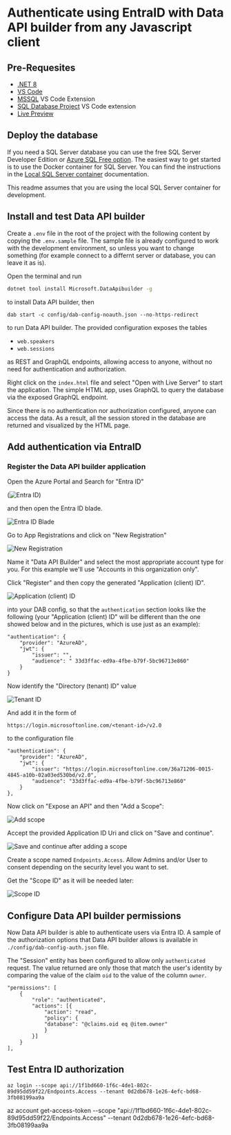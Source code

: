 # Authenticate using EntraID with Data API builder from any Javascript client

## Pre-Requesites

- [.NET 8](https://dotnet.microsoft.com/en-us/download/dotnet/8.0) 
- [VS Code](https://code.visualstudio.com/)
- [MSSQL](https://marketplace.visualstudio.com/items?itemName=ms-mssql.mssql) VS Code Extension
- [SQL Database Project](https://marketplace.visualstudio.com/items?itemName=ms-mssql.sql-database-projects-vscode) VS Code extension
- [Live Preview](https://marketplace.visualstudio.com/items?itemName=ms-vscode.live-server)

## Deploy the database

If you need a SQL Server database you can use the free SQL Server Developer Edition or [Azure SQL Free option](https://learn.microsoft.com/en-us/azure/azure-sql/database/free-offer?view=azuresql). 
The easiest way to get started is to use the Docker container for SQL Server. You can find the instructions in the [Local SQL Server container](https://learn.microsoft.com/en-us/sql/tools/visual-studio-code-extensions/mssql/mssql-local-container?view=sql-server-ver17) documentation.

This readme assumes that you are using the local SQL Server container for development.

## Install and test Data API builder

Create a `.env` file in the root of the project with the following content by copying the `.env.sample` file. The sample file is already configured to work with the development environment, so unless you want to change something (for example connect to a differnt server or database, you can leave it as is).

Open the terminal and run 

```bash
dotnet tool install Microsoft.DataApibuilder -g
```

to install Data API builder, then

```
dab start -c config/dab-config-noauth.json --no-https-redirect
```

to run Data API builder. The provided configuration exposes the tables

- `web.speakers`
- `web.sessions`

as REST and GraphQL endpoints, allowing access to anyone, without no need for authentication and authorization.

Right click on the `index.html` file and select "Open with Live Server" to start the application. The simple HTML app, uses GraphQL to query the database via the exposed GraphQL endpoint.

Since there is no authentication nor authorization configured, anyone can access the data. As a result, all the session stored in the database are returned and visualized by the HTML page.

## Add authentication via EntraID

### Register the Data API builder application

Open the Azure Portal and Search for "Entra ID"

(![Entra ID](./_assets/01-entraid.png))

and then open the Entra ID blade. 

![Entra ID Blade](./_assets/02-entraid-blade.png)

Go to App Registrations and click on "New Registration"

![New Registration](./_assets/03-new-registration.png)

Name it "Data API Builder" and select the most appropriate account type for you. For this example we'll use "Accounts in this organization only". 

Click "Register" and then copy the generated "Application (client) ID".

![Application (client) ID](./_assets/04-application-id.png)

into your DAB config, so that the `authentication` section looks like the following (your "Application (client) ID" will be different than the one showed below and in the pictures, which is use just as an example):

```
"authentication": {
    "provider": "AzureAD",
    "jwt": {
        "issuer": "",
        "audience": " 33d3ffac-ed9a-4fbe-b79f-5bc96713e860"
    }
}
```

Now identify the "Directory (tenant) ID" value

![Tenant ID](./_assets/05-tenant-id.png)

And add it in the form of

`https://login.microsoftonline.com/<tenant-id>/v2.0`

to the configuration file

```
"authentication": {
    "provider": "AzureAD",
    "jwt": {
        "issuer": "https://login.microsoftonline.com/36a71206-0015-4845-a10b-02a03ed530bd/v2.0",
        "audience": "33d3ffac-ed9a-4fbe-b79f-5bc96713e860"
    }
},
```

Now click on "Expose an API" and then "Add a Scope":

![Add scope](./_assets/06-add-scope.png)

Accept the provided Application ID Uri and click on "Save and continue".

![Save and continue after adding a scope](./_assets/07-add-scope-save-continue.png)

Create a scope named `Endpoints.Access`. Allow Admins and/or User to consent depending on the security level you want to set.

Get the "Scope ID" as it will be needed later:

![Scope ID](./_assets/08-scope-id.png)

## Configure Data API builder permissions

Now Data API builder is able to authenticate users via Entra ID. A sample of the authorization options that Data API builder allows is available in `./config/dab-config-auth.json` file.

The "Session" entity has been configured to allow only `authenticated` request. The value returned are only those that match the user's identity by comparing the value of the claim `oid` to the value of the column `owner`.

```
"permissions": [
    {
        "role": "authenticated",
        "actions": [{
            "action": "read",
            "policy": {
            "database": "@claims.oid eq @item.owner"
            }
        }]
    }
],
```

## Test Entra ID authorization

```
az login --scope api://1f1bd660-1f6c-4de1-802c-89d95dd59f22/Endpoints.Access --tenant 0d2db678-1e26-4efc-bd68-3fb08199aa9a
```

az account get-access-token --scope "api://1f1bd660-1f6c-4de1-802c-89d95dd59f22/Endpoints.Access" --tenant 0d2db678-1e26-4efc-bd68-3fb08199aa9a